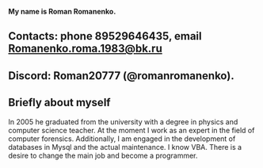 **My name is Roman Romanenko.**

Contacts: phone 89529646435, email Romanenko.roma.1983@bk.ru
---
Discord: Roman20777 (@romanromanenko).
---
**Briefly about myself** 
---
In 2005 he graduated from the university with a degree in physics and computer science teacher. At the moment I work as an expert in the field of computer forensics. Additionally, I am engaged in the development of databases in Mysql and the actual maintenance. I know VBA. There is a desire to change the main job and become a programmer.
